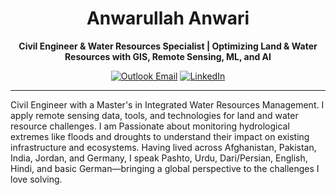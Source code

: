 <div align="center">
  <h1>Anwarullah Anwari</h1>
  <p><b>Civil Engineer & Water Resources Specialist | Optimizing Land & Water Resources with GIS, Remote Sensing, ML, and AI</b></p>
  
  <p>
    <a href="mailto:aanwarigeo@outlook.com"><img src="https://img.shields.io/badge/Email-Outlook-0078D4?style=flat&logo=microsoft-outlook&logoColor=white" alt="Outlook Email"></a>
    <a href="https://www.linkedin.com/in/aanwarigeo"><img src="https://img.shields.io/badge/My-LinkedIn-blue" alt="LinkedIn"></a>
  </p>
</div>

---

Civil Engineer with a Master's in Integrated Water Resources Management. I apply remote sensing data, tools, and technologies for land and water resource challenges. I am Passionate about monitoring hydrological extremes like floods and droughts to understand their impact on existing infrastructure and ecosystems. Having lived across Afghanistan, Pakistan, India, Jordan, and Germany, I speak Pashto, Urdu, Dari/Persian, English, Hindi, and basic German—bringing a global perspective to the challenges I love solving.

<!-- ---
 ## Selected Projects & Contributions
 - [Sentinel-1 SAR-based Soil Moisture Estimation](https://www.icarda.org/media/blog/morocco-convert-1m-ha-conservation-agriculture-how-icardainra-fit)  
  *Developed a Sentinel-1 SAR-based product to accurately estimate field-scale soil moisture over Morocco's rainfed agricultural. This project demonstrated that conservation agriculture in rainfed drylands can improve water retention by 16% over conventional methods.*
Explore my [GitHub repositories](https://github.com/aanwarigeo?tab=repositories) for more work.
---
## Connect with Me
<p align="center">
  <a href="mailto:aanwarigeo@outlook.com">
    <img src="https://raw.githubusercontent.com/edent/SuperTinyIcons/master/images/svg/outlook.svg" width="50" height="50" />
  </a>
  <a href="https://www.linkedin.com/in/aanwarigeo">
    <img src="https://raw.githubusercontent.com/edent/SuperTinyIcons/master/images/svg/linkedin.svg" width="50" height="50" />
  </a>
</p> -->


